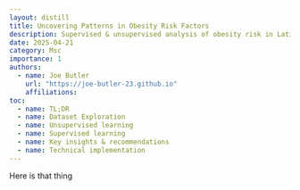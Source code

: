 ```yaml
---
layout: distill
title: Uncovering Patterns in Obesity Risk Factors
description: Supervised & unsupervised analysis of obesity risk in Latin America
date: 2025-04-21
category: Msc
importance: 1
authors:
  - name: Joe Butler
    url: "https://joe-butler-23.github.io"
    affiliations:
toc:
  - name: TL;DR
  - name: Dataset Exploration
  - name: Unsupervised learning
  - name: Supervised learning 
  - name: Key insights & recommendations
  - name: Technical implementation
---
```


Here is that thing
